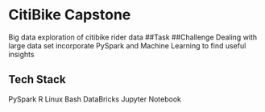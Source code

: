 # CitiBike Capstone

Big data exploration of citibike rider data
##Task
##Challenge
Dealing with large data set
incorporate PySpark and Machine Learning to find useful insights
## Tech Stack
PySpark
R
Linux
Bash
DataBricks
Jupyter Notebook

